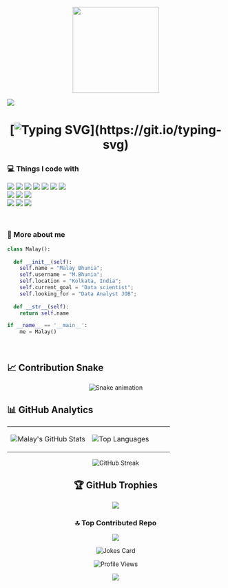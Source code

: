 
<p align="center">
  <img src="https://github.com/thompsonemerson/thompsonemerson/raw/master/cover-thompson.png" height="200"/>
</p>
<a href="#"><img src="https://user-images.githubusercontent.com/73097560/115834477-dbab4500-a447-11eb-908a-139a6edaec5c.gif"></a>
<p>
<!--   <h1 align="center"><b>Hello World, I'm Malay 👋</b></h1> -->
   
  <h1 align="center">
    
[![Typing SVG](https://readme-typing-svg.herokuapp.com?font=Press+Start+2P&pause=1000&color=ff0000&size=15&center=true&lines=Hello+Friends,+I'm+Malay.;Welcome+to+my+Github+Page!)](https://git.io/typing-svg)


### 💻 Things I code with
                         
 <p>
<img src="https://img.shields.io/badge/c-%2300599C.svg?style=for-the-badge&logo=c&logoColor=white"/>
<img src="https://img.shields.io/badge/C%2B%2B-00599C?style=for-the-badge&logo=c%2B%2B&logoColor=white" />
<img src="https://img.shields.io/badge/Python-FFD43B?style=for-the-badge&logo=python&logoColor=blue" />
<img src="https://img.shields.io/badge/power_bi-F2C811?style=for-the-badge&logo=powerbi&logoColor=black"/>
<img src="https://img.shields.io/badge/MySQL-005C84?style=for-the-badge&logo=mysql&logoColor=white" />
<img src="https://img.shields.io/badge/postgres-%23316192.svg?style=for-the-badge&logo=postgresql&logoColor=white"/>
<img src="https://img.shields.io/badge/MongoDB-%234ea94b.svg?style=for-the-badge&logo=mongodb&logoColor=white"/><br>
<img src="https://img.shields.io/badge/pandas-%23150458.svg?style=for-the-badge&logo=pandas&logoColor=white"/>
<img src="https://img.shields.io/badge/Numpy-777BB4?style=for-the-badge&logo=numpy&logoColor=white" />
<img src="https://img.shields.io/badge/Matplotlib-%23ffffff.svg?style=for-the-badge&logo=Matplotlib&logoColor=black"/><br>
<img src="https://img.shields.io/badge/git-%23F05033.svg?style=for-the-badge&logo=git&logoColor=white"/>
<img src="https://img.shields.io/badge/github-%23121011.svg?style=for-the-badge&logo=github&logoColor=white"/>
<img src="https://img.shields.io/badge/VSCode-0078D4?style=for-the-badge&logo=visual%20studio%20code&logoColor=white" />
   </p>
<br>
  
<!--  ### More about me
- 🔭 I’m currently prepairing materials to crack interview :grin:
- 👯 I’m looking to collaborate with other Developers :wink:
- 🥅 2021 Goals: Contribute to Open Source projects
- 💬 Ask me about anything, I am happy to help :smile:
- 📬 How to reach me: [Let's get in touch!](https://www.linkedin.com/in/jagwithyou/)
- 🧗 I try to: Go beyond and push the bounds
- ⚡ Fun fact: I love connecting with different people :raised_hands:
    -->
### 🎯 More about me
```python
class Malay():
    
  def __init__(self):
    self.name = "Malay Bhunia";
    self.username = "M.Bhunia";
    self.location = "Kolkata, India";
    self.current_goal = "Data scientist";
    self.looking_for = "Data Analyst JOB";
  
  def __str__(self):
    return self.name

if __name__ == '__main__':
    me = Malay()
```
<br>
</p>


## 📈 Contribution Snake
<div align="center">
  <img src="https://profile-readme-generator.com/assets/snake.svg" alt="Snake animation" />
</div>

## 📊 GitHub Analytics

<div align="center">
<table>
<tr>
<td width="50%">

![Malay's GitHub Stats](https://github-readme-stats.vercel.app/api?username=malaybhunia&show_icons=true&theme=tokyonight&hide_border=true&bg_color=0D1117&title_color=00D9FF&icon_color=00D9FF&text_color=FFFFFF)

</td>
<td width="50%">

![Top Languages](https://github-readme-stats.vercel.app/api/top-langs/?username=malaybhunia&layout=compact&theme=tokyonight&hide_border=true&bg_color=0D1117&title_color=00D9FF&text_color=FFFFFF)

</td>
</tr>
</table>

![GitHub Streak](https://github-readme-streak-stats.herokuapp.com/?user=malaybhunia&theme=tokyonight&hide_border=true&background=0D1117&stroke=00D9FF&ring=00D9FF&fire=FF6B6B&currStreakLabel=00D9FF)

## 🏆 GitHub Trophies
![](https://github-profile-trophy.vercel.app/?username=malaybhunia&theme=radical&no-frame=false&no-bg=true&margin-w=4)

### 🔝 Top Contributed Repo
![](https://github-contributor-stats.vercel.app/api?username=malaybhunia&limit=5&theme=dark&combine_all_yearly_contributions=true)

![Jokes Card](https://readme-jokes.vercel.app/api?theme=tokyonight)
<br>


![Profile Views](https://komarev.com/ghpvc/?username=malaybhunia&color=00D9FF&style=for-the-badge&label=PROFILE+VIEWS)


<div align="center">
  <img src="https://capsule-render.vercel.app/api?type=waving&color=gradient&customColorList=84,226,27&height=100&section=footer&text=Thanks%20for%20visiting!&fontSize=16&fontColor=fff&animation=twinkling"/>
</div>
